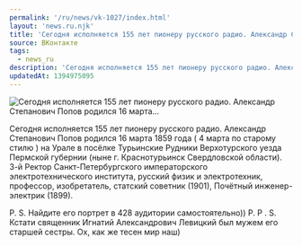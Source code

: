 ```yaml
---
permalink: '/ru/news/vk-1027/index.html'
layout: 'news.ru.njk'
title: 'Сегодня исполняется 155 лет пионеру русского радио. Александр Степанович Попов родился 16 марта…'
source: ВКонтакте
tags:
  - news_ru
description: 'Сегодня исполняется 155 лет пионеру русского радио. Александр Степанович Попов родился 16 марта…'
updatedAt: 1394975095
---
```

![Сегодня исполняется 155 лет пионеру русского радио. Александр Степанович Попов родился 16 марта…](https://sun9-20.userapi.com/impf/aUPgQcdmnDs4NVNWqKPrqqaBTVDf5oO_KoC2lA/1szrhzM9mnw.jpg?size=560x720&quality=96&proxy=1&sign=be77e36ecd37ac34398ef4a498aa6e79&c_uniq_tag=jP0L1ITVjAUFwMw4Y9lhAzzy8gCRwaQpGJoFObctBSs&type=album)

Сегодня исполняется 155 лет пионеру русского радио.
Александр Степанович Попов родился 16 марта 1859 года ( 4 марта по старому стилю ) на Урале в посёлке Турьинские Рудники Верхотурского уезда Пермской губернии (ныне г. Краснотурьинск Свердловской
области).
3-й Ректор Санкт-Петербургского императорского электротехнического института, русский физик и электротехник, профессор, изобретатель, статский советник (1901), Почётный инженер-электрик (1899).

P. S. Найдите его портрет в 428 аудитории самостоятельно))
P. P . S. Кстати священник Игнатий Александрович Левицкий был мужем его старшей сестры. Ох, как же тесен мир наш)
